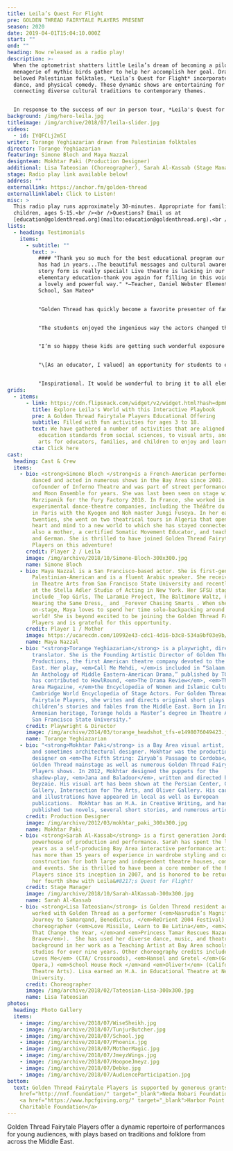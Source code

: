 ```yaml
---
title: Leila’s Quest For Flight
pre: GOLDEN THREAD FAIRYTALE PLAYERS PRESENT
season: 2020
date: 2019-04-01T15:04:10.000Z
start: ""
end: ""
heading: Now released as a radio play!
description: >-
  When the optometrist shatters little Leila’s dream of becoming a pilot, a
  menagerie of mythic birds gather to help her accomplish her goal. Drawn from
  beloved Palestinian folktales, *Leila’s Quest for Flight* incorporates music,
  dance, and physical comedy. These dynamic shows are entertaining for all ages,
  connecting diverse cultural traditions to contemporary themes.


  In response to the success of our in person tour, *Leila's Quest for Flight* will be released November 10th as a free radio play.  Bring this inspirational story home to share with loved ones in a new imaginative format just in time for the holidays. Our digital content is free to access and to share with friends, family, and community.
background: /img/hero-leila.jpg
titleimage: /img/archive/2018/07/leila-slider.jpg
videos:
  - id: IYQFCLj2m5I
writer: Torange Yeghiazarian drawn from Palestinian folktales
director: Torange Yeghiazarian
featuring: Simone Bloch and Maya Nazzal
designteam: Mokhtar Paki (Production Designer)
additional: Lisa Tateosian (Choreographer), Sarah Al-Kassab (Stage Manager)
stage: Radio play link available below!
address: ""
externallink: https://anchor.fm/golden-thread
externallinklabel: Click to Listen!
misc: >
  This radio play runs approximately 30-minutes. Appropriate for families and
  children, ages 5-15.<br /><br />Questions? Email us at
  [education@goldenthread.org](mailto:education@goldenthread.org).<br />
lists:
  - heading: Testimonials
    items:
      - subtitle: ""
        text: >-
          #### "Thank you so much for the best educational program our school
          has had in years...The beautiful messages and cultural awareness in
          story form is really special! Live theatre is lacking in our
          elementary education-thank you again for filling in this void in such
          a lovely and powerful way." *—Teacher, Daniel Webster Elementary
          School, San Mateo*


          "Golden Thread has quickly become a favorite presenter of family programs at San Francisco Public Library."  *—Family Engagement Services, San Francisco Public Library*


          "The students enjoyed the ingenious way the actors changed their parts. The kids went around mimicking the actors for days." *—Teacher, Hawes Elementary, Redwood City*


          "I’m so happy these kids are getting such wonderful exposure to Middle Eastern culture, and especially getting to hear the Palestinian voice. And to end it with one of my family’s favorite Fairuz songs was the cherry on top!" *—Parent, Berkwood Hedge School, Berkeley*


          "\[As an educator, I valued] an opportunity for students to experience art especially made by people of color and performers. *—Teacher, Cesar Chavez Elementary School, San Francisco*


          "Inspirational. It would be wonderful to bring it to all elementary schools." *—President, Berkeley PTA Council*
grids:
  - items:
      - link: https://cdn.flipsnack.com/widget/v2/widget.html?hash=dpm6if5tk5
        title: Explore Leila's World with this Interactive Playbook
        pre: A Golden Thread Fairytale Players Educational Offering
        subtitle: Filled with fun activities for ages 3 to 18.
        text: We have gathered a number of activities that are aligned with California
          education standards from social sciences, to visual arts, and language
          arts for educators, families, and children to enjoy and learn from.
        cta: Click here
cast:
  heading: Cast & Crew
  items:
    - bio: <strong>Simone Bloch </strong>is a French-American performer, who has
        danced and acted in numerous shows in the Bay Area since 2001. She is a
        cofounder of Inferno Theatre and was part of street performances of Sun
        and Moon Ensemble for years. She was last been seen on stage with
        Marzipanik for the Fury Factory 2018. In France, she worked in various
        experimental dance-theatre companies, including the Théâ̂tre du Temps
        in Paris with the Kyogen and Noh master Jungi Fuseya. In her early
        twenties, she went on two theatrical tours in Algeria that opened her
        heart and mind to a new world to which she has stayed connected. She is
        also a mother, a certified Somatic Movement Educator, and teaches French
        and German. She is thrilled to have joined Golden Thread Fairytale
        Players on this adventure!
      credit: Player 2 / Leila
      image: /img/archive/2018/10/Simone-Bloch-300x300.jpg
      name: Simone Bloch
    - bio: Maya Nazzal is a San Francisco-based actor. She is first-generation
        Palestinian-American and is a fluent Arabic speaker. She received her BA
        in Theatre Arts from San Francisco State University and recently trained
        at the Stella Adler Studio of Acting in New York. Her SFSU stage credits
        include _Top Girls, The Laramie Project, The Baltimore Waltz, Five Women
        Wearing the Same Dress,_ and _Forever Chasing Smarts_. When she is not
        on-stage, Maya loves to spend her time solo-backpacking around the
        world! She is beyond excited to be joining the Golden Thread Fairytale
        Players and is grateful for this opportunity.
      credit: Player 1 / Mother
      image: https://ucarecdn.com/10992e43-cdc1-4d16-b3c8-534a9bf03e9b/-/crop/425x414/0,0/-/preview/
      name: Maya Nazzal
    - bio: "<strong>Torange Yeghiazarian</strong> is a playwright, director, and
        translator. She is the Founding Artistic Director of Golden Thread
        Productions, the first American theatre company devoted to the Middle
        East. Her play, <em>Call Me Mehdi, </em>is included in “Salaam. Peace:
        An Anthology of Middle Eastern-American Drama,” published by TCG.Torange
        has contributed to HowlRound, <em>The Drama Review</em>, <em>Theatre Bay
        Area Magazine, </em>the Encyclopedia of Women and Islamic Cultures, and
        Cambridge World Encyclopedia of Stage Actors. For Golden Thread
        Fairytale Players, she writes and directs original short plays based on
        children’s stories and fables from the Middle East. Born in Iran and of
        Armenian heritage, Torange holds a Master’s degree in Theatre Arts from
        San Francisco State University."
      credit: Playwright & Director
      image: /img/archive/2014/03/torange_headshot_tfs-e1498076049423.jpg
      name: Torange Yeghiazarian
    - bio: "<strong>Mokhtar Paki</strong> is a Bay Area visual artist, art teacher,
        and sometimes architectural designer. Mokhtar was the production
        designer on <em>The Fifth String: Ziryab’s Passage to Cordoba</em> on
        Golden Thread mainstage as well as numerous Golden Thread Fairytale
        Players shows. In 2012, Mokhtar designed the puppets for the
        shadow-play, <em>Jana and Baladoor</em>, written and directed by Bahram
        Beyzaie. His visual art has been shown at the Persian Center, Canessa
        Gallery, Intersection for The Arts, and Oliver Gallery. His caricatures
        and illustrations have appeared in local as well as European
        publications.  Mokhtar has an M.A. in Creative Writing, and has
        published two novels, several short stories, and numerous articles."
      credit: Production Designer
      image: /img/archive/2012/03/mokhtar_paki_300x300.jpg
      name: Mokhtar Paki
    - bio: <strong>Sarah Al-Kassab</strong> is a first generation Jordanian-American
        powerhouse of production and performance. Sarah has spent the last 12
        years as a self-producing Bay Area interactive performance artist. She
        has more than 15 years of experience in wardrobe styling and costume
        construction for both large and independent theatre houses, commercials,
        and events. She is thrilled to have been a core member of the Fairytale
        Players since its inception in 2007, and is honored to be returning for
        her fourth show with Leila&#8217;s Quest for Flight!
      credit: Stage Manager
      image: /img/archive/2018/10/Sarah-AlKassab-300x300.jpg
      name: Sarah Al-Kassab
    - bio: <strong>Lisa Tateosian</strong> is Golden Thread resident artist. She has
        worked with Golden Thread as a performer (<em>Nasrudin’s Magnificent
        Journey to Samarqand, Benedictus, </em>ReOrient 2004 Festival) and as a
        choreographer (<em>Love Missile, Learn to Be Latina</em>, <em>21 Days
        That Change the Year, </em>and <em>Princess Tamar Rescues Nazar the
        Brave</em>).  She has used her diverse dance, music, and theatre
        background in her work as a Teaching Artist at Bay Area schools and
        studios for over nine years. Other choreography credits include <em>She
        Loves Me</em> (CTA/ Crossroads), <em>Hansel and Gretel </em>(Golden Gate
        Opera,) <em>School House Rock </em>and <em>Oliver!</em> (California
        Theatre Arts). Lisa earned an M.A. in Educational Theatre at New York
        University.
      credit: Choreographer
      image: /img/archive/2018/02/Tateosian-Lisa-300x300.jpg
      name: Lisa Tateosian
photos:
  heading: Photo Gallery
  items:
    - image: /img/archive/2018/07/WiseSheikh.jpg
    - image: /img/archive/2018/07/TunjurButcher.jpg
    - image: /img/archive/2018/07/School.jpg
    - image: /img/archive/2018/07/Phoenix.jpg
    - image: /img/archive/2018/07/MotherMagic.jpg
    - image: /img/archive/2018/07/JmeyzWings.jpg
    - image: /img/archive/2018/07/HoopoeJmeyz.jpg
    - image: /img/archive/2018/07/Debke.jpg
    - image: /img/archive/2018/07/AudienceParticipation.jpg
bottom:
  text: Golden Thread Fairytale Players is supported by generous grants from <a
    href="http://nnf.foundation/" target="_blank">Neda Nobari Foundation</a> and
    <a href="https://www.hpcfgiving.org/" target="_blank">Harbor Point
    Charitable Foundation</a>
---
```

Golden Thread Fairytale Players offer a dynamic repertoire of performances for young audiences, with plays based on traditions and folklore from across the Middle East.
